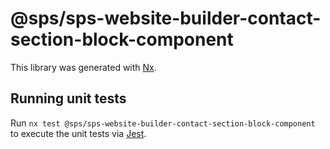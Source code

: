 # @sps/sps-website-builder-contact-section-block-component

This library was generated with [Nx](https://nx.dev).

## Running unit tests

Run `nx test @sps/sps-website-builder-contact-section-block-component` to execute the unit tests via [Jest](https://jestjs.io).
